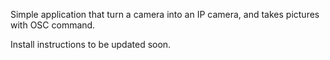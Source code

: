Simple application that turn a camera into an IP camera, and takes pictures with OSC command.

Install instructions to be updated soon.
